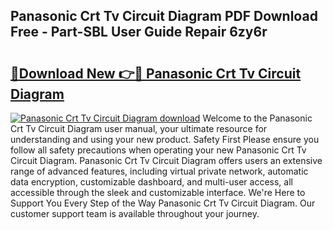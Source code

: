 ## Panasonic Crt Tv Circuit Diagram PDF Download Free - Part-SBL User Guide Repair 6zy6r

# <h2><a href="http://dfrzq8f.blite.top/?on=Panasonic+Crt+Tv+Circuit+Diagram">🔗Download New 👉🔴 Panasonic Crt Tv Circuit Diagram</a></h2>

[![Panasonic Crt Tv Circuit Diagram download](https://i.imgur.com/lujVjoI.png)](http://dfrzq8f.blite.top/?on=Panasonic+Crt+Tv+Circuit+Diagram)
Welcome to the Panasonic Crt Tv Circuit Diagram user manual, your ultimate resource for understanding and using your new product. Safety First Please ensure you follow all safety precautions when operating your new Panasonic Crt Tv Circuit Diagram. Panasonic Crt Tv Circuit Diagram offers users an extensive range of advanced features, including virtual private network, automatic data encryption, customizable dashboard, and multi-user access, all accessible through the sleek and customizable interface. We're Here to Support You Every Step of the Way Panasonic Crt Tv Circuit Diagram. Our customer support team is available throughout your journey.
